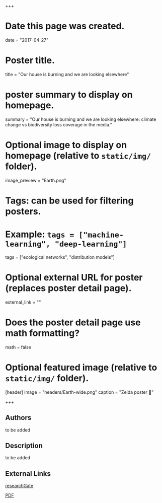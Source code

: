 +++
# Date this page was created.
date = "2017-04-27"

# Poster title.
title = "Our house is burning and we are looking elsewhere"

# poster summary to display on homepage.
summary = "Our house is burning and we are looking elsewhere: climate change vs biodiversity loss coverage in the media."

# Optional image to display on homepage (relative to `static/img/` folder).
image_preview = "Earth.png"

# Tags: can be used for filtering posters.
# Example: `tags = ["machine-learning", "deep-learning"]`
tags = ["ecological networks", "distribution models"]

# Optional external URL for poster (replaces poster detail page).
external_link = ""

# Does the poster detail page use math formatting?
math = false

# Optional featured image (relative to `static/img/` folder).
[header]
image = "headers/Earth-wide.png"
caption = "Zelda poster :ocean:"

+++


## Authors

to be added

## Description

to be added

## External Links

[researchGate](https://www.researchgate.net/publication/312232420_Our_house_is_burning_and_we_are_looking_elsewhere_climate_change_vs_biodiversity_loss_coverage_in_the_media)

[PDF](/pdf/theEarthTribune.pdf)
